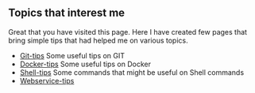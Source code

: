 ## Topics that interest me

Great that you have visited this page. Here I have created few pages that bring simple tips that had helped me on various topics.

* [Git-tips](./git-tips.html "Git") Some useful tips on GIT 
* [Docker-tips](./docker-tips.html "Docker") Some useful tips on Docker
* [Shell-tips](./shell-tips.html "Shell") Some commands that might be useful on Shell commands
* [Webservice-tips](.webservice-tips.html "WS") 

